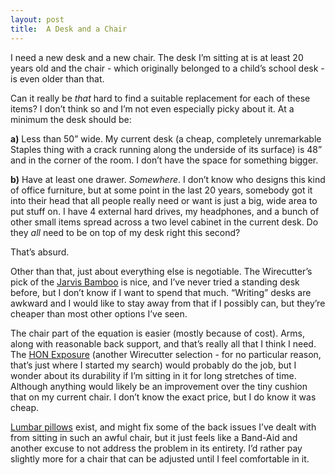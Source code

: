 ```yaml
---
layout: post
title:  A Desk and a Chair
---
```

I need a new desk and a new chair. The desk I&#8217;m sitting at is at least 20 years old and the chair - which originally belonged to a child&#8217;s school desk - is even older than that.

Can it really be _that_ hard to find a suitable replacement for each of these items? I don&#8217;t think so and I&#8217;m not even especially picky about it. At a minimum the desk should be:

**a)** Less than 50&#8221; wide. My current desk (a cheap, completely unremarkable Staples thing with a crack running along the underside of its surface) is 48&#8221; and in the corner of the room. I don&#8217;t have the space for something bigger.

**b)** Have at least one drawer. _Somewhere_. I don&#8217;t know who designs this kind of office furniture, but at some point in the last 20 years, somebody got it into their head that all people really need or want is just a big, wide area to put stuff on. I have 4 external hard drives, my headphones, and a bunch of other small items spread across a two level cabinet in the current desk. Do they _all_ need to be on top of my desk right this second?

That&#8217;s absurd.

Other than that, just about everything else is negotiable. The Wirecutter&#8217;s pick of the [Jarvis Bamboo][] is nice, and I&#8217;ve never tried a standing desk before, but I don&#8217;t know if I want to spend that much. &#8220;Writing&#8221; desks are awkward and I would like to stay away from that if I possibly can, but they&#8217;re cheaper than most other options I&#8217;ve seen.

[Jarvis Bamboo]: https://www.fully.com/standing-desks/jarvis/jarvis-adjustable-height-desk-bamboo.html

The chair part of the equation is easier (mostly because of cost). Arms, along with reasonable back support, and that&#8217;s really all that I think I need. The [HON Exposure][] (another Wirecutter selection - for no particular reason, that&#8217;s just where I started my search) would probably do the job, but I wonder about its durability if I&#8217;m sitting in it for long stretches of time. Although anything would likely be an improvement over the tiny cushion that on my current chair. I don&#8217;t know the exact price, but I do know it was cheap.

[HON Exposure]: https://www.amazon.com/dp/B00HFT9KI2

[Lumbar pillows][] exist, and might fix some of the back issues I&#8217;ve dealt with from sitting in such an awful chair, but it just feels like a Band-Aid and another excuse to not address the problem in its entirety. I&#8217;d rather pay slightly more for a chair that can be adjusted until I feel comfortable in it.

[Lumbar pillows]: https://www.google.com/search?ei=GWDaWvzGK8Ps5gLpp6jYAg&q=lumbar+pillow&oq=lumbar+pillow&gs_l=psy-ab.12...0.0.0.4130.0.0.0.0.0.0.0.0..0.0....0...1..64.psy-ab..0.0.0....0.ONoCeX0WODA
